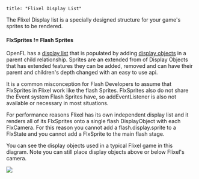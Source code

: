 ```
title: "Flixel Display List"
```
The Flixel Display list is a specially designed structure for your game's sprites to be rendered.

#### FlxSprites != Flash Sprites

OpenFL has a [display list](http://www.adobe.com/devnet/flash/quickstart/display_list_programming_as3.html) that is populated by adding [display objects](http://help.adobe.com/en_US/FlashPlatform/reference/actionscript/3/flash/display/DisplayObject.html) in a parent child relationship. Sprites are an extended from of Display Objects that has extended features they can be added, removed and can have their parent and children's depth changed with an easy to use api.

It is a common misconception for Flash Developers to assume that FlxSprites in Flixel work like the flash Sprites. FlxSprites also do not share the Event system Flash Sprites have, so addEventListener is also not available or necessary in most situations.

For performance reasons Flixel has its own independent display list and it renders all of its FlxSprites onto a single flash DisplayObject with each FlxCamera. For this reason you cannot add a flash.display.sprite to a FlxState and you cannot add a FlxSprite to the main flash stage.

You can see the display objects used in a typical Flixel game in this diagram. Note you can still place display objects above or below Flixel's camera.

<img src="/images/flixel-display-list.png" style="max-width:400px" />